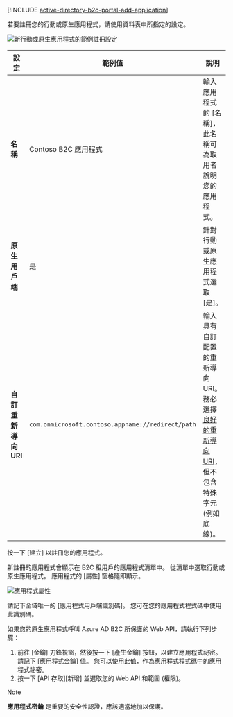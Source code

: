 [!INCLUDE [active-directory-b2c-portal-add-application](active-directory-b2c-portal-add-application.md)]

若要註冊您的行動或原生應用程式，請使用資料表中所指定的設定。

![新行動或原生應用程式的範例註冊設定](./media/active-directory-b2c-register-mobile-native-app/b2c-new-mobile-native-app-settings.png)

| 設定      | 範例值  | 說明                                        |
| ------------ | ------- | -------------------------------------------------- |
| **名稱** | Contoso B2C 應用程式 | 輸入應用程式的 [名稱]，此名稱可為取用者說明您的應用程式。 |
| **原生用戶端** | 是 | 針對行動或原生應用程式選取 [是]。 |
| **自訂重新導向 URI** | `com.onmicrosoft.contoso.appname://redirect/path` | 輸入具有自訂配置的重新導向 URI。 務必選擇[良好的重新導向 URI](../articles/active-directory-b2c/active-directory-b2c-app-registration.md#choosing-a-native-application-redirect-uri)，但不包含特殊字元 (例如底線)。 |

按一下 [建立]  以註冊您的應用程式。

新註冊的應用程式會顯示在 B2C 租用戶的應用程式清單中。 從清單中選取行動或原生應用程式。 應用程式的 [屬性] 窗格隨即顯示。

![應用程式屬性](./media/active-directory-b2c-register-mobile-native-app/b2c-mobile-native-app-properties.png)

請記下全域唯一的 [應用程式用戶端識別碼]。 您可在您的應用程式程式碼中使用此識別碼。

如果您的原生應用程式呼叫 Azure AD B2C 所保護的 Web API，請執行下列步驟：
   1. 前往 [金鑰] 刀鋒視窗，然後按一下 [產生金鑰] 按鈕，以建立應用程式祕密。 請記下 [應用程式金鑰] 值。 您可以使用此值，作為應用程式程式碼中的應用程式祕密。
   2. 按一下 [API 存取][新增] 並選取您的 Web API 和範圍 (權限)。

> [!NOTE]
> **應用程式密鑰** 是重要的安全性認證，應該適當地加以保護。
> 
